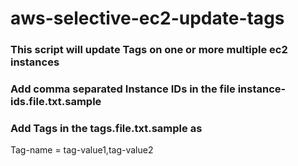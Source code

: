 # aws-selective-ec2-update-tags

### This script will update Tags on one or more multiple ec2 instances
### Add comma separated Instance IDs in the file instance-ids.file.txt.sample

### Add Tags in the tags.file.txt.sample as 
Tag-name = tag-value1,tag-value2